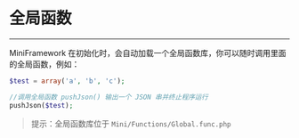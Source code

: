 # 全局函数

---

MiniFramework 在初始化时，会自动加载一个全局函数库，你可以随时调用里面的全局函数，例如：

```php
$test = array('a', 'b', 'c');

//调用全局函数 pushJson() 输出一个 JSON 串并终止程序运行
pushJson($test);
```

> 提示：全局函数库位于 `Mini/Functions/Global.func.php`



